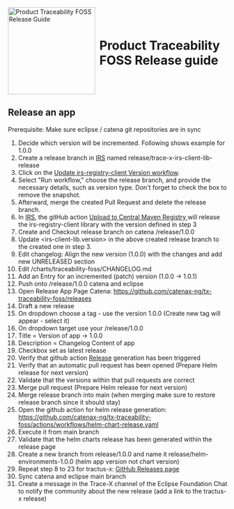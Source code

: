 <div style="display: flex; align-items: center;justify-content: center;align-content: center;">
   <img src="https://raw.githubusercontent.com/eclipse-tractusx/traceability-foss/main/docs/trace-x-logo.svg" alt="Product Traceability FOSS Release Guide" style="width:200px;"/>
   <h1 style="margin: 10px 0 0 10px">Product Traceability FOSS Release guide</h1>
</div>

## Release an app

Prerequisite:
Make sure eclipse / catena git repositories are in sync

1) Decide which version will be incremented. Following shows example for 1.0.0
2) Create a release branch in [IRS](https://github.com/eclipse-tractusx/item-relationship-service) named release/trace-x-irs-client-lib-release
3) Click on the [Update irs-registry-client Version workflow](https://github.com/catenax-ng/tx-item-relationship-service/actions/workflows/update-registry-library.yaml).
4) Select "Run workflow," choose the release branch, and provide the necessary details, such as version type. Don't forget to check the box to remove the snapshot.
5) Afterward, merge the created Pull Request and delete the release branch.
6) In [IRS](https://github.com/eclipse-tractusx/item-relationship-service), the gitHub action [Upload to Central Maven Registry ](https://github.com/eclipse-tractusx/item-relationship-service/actions/workflows/maven-deploy.yaml) will release the irs-registry-client library with the version defined in step 3
7) Create and Checkout release branch on catena /release/1.0.0
8) Update <irs-client-lib.version> in the above created release branch to the created one in step 3.
9) Edit changelog: Align the new version (1.0.0) with the changes and add new UNRELEASED section
10) Edit /charts/traceability-foss/CHANGELOG.md
11) Add an Entry for an incremented (patch) version (1.0.0 -> 1.0.1)
12) Push onto /release/1.0.0 catena and eclipse
13) Open Release App Page Catena: https://github.com/catenax-ng/tx-traceability-foss/releases
14) Draft a new release
15) On dropdown choose a tag - use the version 1.0.0 (Create new tag will appear - select it)
16) On dropdown target use your /release/1.0.0
17) Title = Version of app -> 1.0.0
18) Description = Changelog Content of app
19) Checkbox set as latest release
20) Verify that github action [Release](https://github.com/catenax-ng/tx-traceability-foss/actions/workflows/release.yaml) generation has been triggered
21) Verify that an automatic pull request has been opened (Prepare Helm release for next version)
22) Validate that the versions within that pull requests are correct
23) Merge pull request (Prepare Helm release for next version)
24) Merge release branch into main (when merging make sure to restore release branch since it should stay)
25) Open the github action for helm release generation: https://github.com/catenax-ng/tx-traceability-foss/actions/workflows/helm-chart-release.yaml
26) Execute it from main branch
27) Validate that the helm charts release has been generated within the release page
28) Create a new branch from release/1.0.0 and name it release/helm-environments-1.0.0 (helm app version not chart version)
29) Repeat step 8 to 23 for tractus-x: [GitHub Releases page](https://github.com/eclipse-tractusx/traceability-foss/releases)
30) Sync catena and eclipse main branch
31) Create a message in the Trace-X channel of the Eclipse Foundation Chat to notify the community about the new release (add a link to the tractus-x release)
